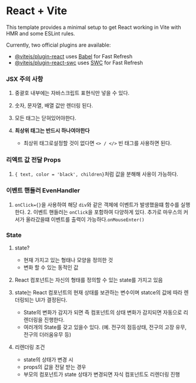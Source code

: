 # React + Vite

This template provides a minimal setup to get React working in Vite with HMR and some ESLint rules.

Currently, two official plugins are available:

- [@vitejs/plugin-react](https://github.com/vitejs/vite-plugin-react/blob/main/packages/plugin-react/README.md) uses [Babel](https://babeljs.io/) for Fast Refresh
- [@vitejs/plugin-react-swc](https://github.com/vitejs/vite-plugin-react-swc) uses [SWC](https://swc.rs/) for Fast Refresh


### JSX 주의 사항
1. 중괄호 내부에는 자바스크립트 표현식만 넣을 수 있다.
2. 숫자, 문자열, 배열 값만 렌더링 된다.
3. 모든 태그는 닫혀있어야한다.
4. **최상위 태그는 반드시 하나여야한다**
   
    - 최상위 태그로설정할 것이 없다면 `<> / </>` 빈 태그를 사용하면 된다.


### 리엑트 값 전달 Props
1. `{ text, color = 'black', children}`처럼 값을 분해해 사용이 가능하다.


### 이벤트 핸들러 EvenHandler
1. `onClick={}`을 사용하여 해당 `div`와 같은 객체에 이벤트가 발생했을떄 함수를 실행한다.
   2. 이벤트 핸들러는 `onClick`을 포함하여 다양하게 있다. 추가로 마우스의 커서가 올라갔을떄 이벤트를 출력이 가능하다.`onMouseEnter()`


### State
1. state?
   
   - 현재 가지고 있는 형태나 모양을 정의한 것
   - 변화 할 수 있는 동적인 값
2. React 컴포넌트는 자신의 형태를 정의할 수 있는 state를 가지고 있음
3. state는 React 컴포넌트의 현재 상태를 보관하는 변수이며 statce의 값에 따라 렌더링되는 UI가 결정된다.

   - State의 변화가 감지가 되면 즉 컴포넌트의 상태 변화가 감지되면 자동으로 리렌더링을 진행한다.
   - 여러개의 State를 갖고 있을수 있다. (예. 전구의 점등상태, 전구의 고장 유무, 전구의 더러움유무 등)
4. 리렌더링 조건

   - state의 상태가 변경 시
   - props의 값을 전달 받는 경우
   - 부모의 컴포넌트가 state 상태가 변경되면 자식 컴포넌트도 리렌더링 진행